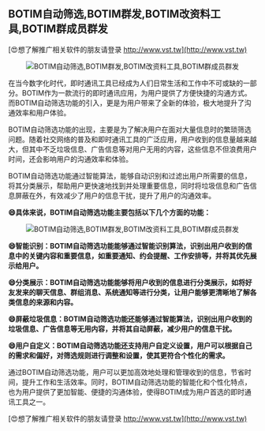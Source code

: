 ## **BOTIM自动筛选,BOTIM群发,BOTIM改资料工具,BOTIM群成员群发**

[😍想了解推广相关软件的朋友请登录 http://www.vst.tw](http://www.vst.tw)

 <center><img src="https://vst.tw/MP4/tuiguang/png/7.png" alt="BOTIM自动筛选,BOTIM群发,BOTIM改资料工具,BOTIM群成员群发"></center>

在当今数字化时代，即时通讯工具已经成为人们日常生活和工作中不可或缺的一部分。BOTIM作为一款流行的即时通讯应用，为用户提供了方便快捷的沟通方式。而BOTIM自动筛选功能的引入，更是为用户带来了全新的体验，极大地提升了沟通效率和用户体验。

BOTIM自动筛选功能的出现，主要是为了解决用户在面对大量信息时的繁琐筛选问题。随着社交网络的普及和即时通讯工具的广泛应用，用户收到的信息量越来越大，但其中不乏垃圾信息、广告信息等对用户无用的内容，这些信息不但浪费用户时间，还会影响用户的沟通效率和体验。

BOTIM自动筛选功能通过智能算法，能够自动识别和过滤出用户所需要的信息，将其分类展示，帮助用户更快速地找到并处理重要信息，同时将垃圾信息和广告信息屏蔽在外，有效减少了用户的信息干扰，提升了用户的沟通效率。

**😄具体来说，BOTIM自动筛选功能主要包括以下几个方面的功能：**

 <center><img src="https://vst.tw/MP4/tuiguang/png/2.png" alt="BOTIM自动筛选,BOTIM群发,BOTIM改资料工具,BOTIM群成员群发"></center>

**😄智能识别：BOTIM自动筛选功能能够通过智能识别算法，识别出用户收到的信息中的关键内容和重要信息，如重要通知、约会提醒、工作安排等，并将其优先展示给用户。**

**😄分类展示：BOTIM自动筛选功能能够将用户收到的信息进行分类展示，如将好友发来的聊天信息、群组消息、系统通知等进行分类，让用户能够更清晰地了解各类信息的来源和内容。**

**😄屏蔽垃圾信息：BOTIM自动筛选功能还能够通过智能算法，识别出用户收到的垃圾信息、广告信息等无用内容，并将其自动屏蔽，减少用户的信息干扰。**

**😄用户自定义：BOTIM自动筛选功能还支持用户自定义设置，用户可以根据自己的需求和偏好，对筛选规则进行调整和设置，使其更符合个性化的需求。**

通过BOTIM自动筛选功能，用户可以更加高效地处理和管理收到的信息，节省时间，提升工作和生活效率。同时，BOTIM自动筛选功能的智能化和个性化特点，也为用户提供了更加智能、便捷的沟通体验，使得BOTIM成为用户首选的即时通讯工具之一。

[😍想了解推广相关软件的朋友请登录 http://www.vst.tw](http://www.vst.tw)



